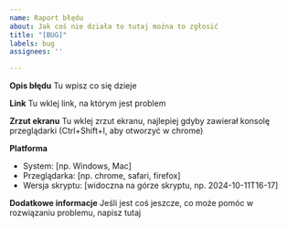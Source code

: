 ```yaml
---
name: Raport błędu
about: Jak coś nie działa to tutaj można to zgłosić
title: "[BUG]"
labels: bug
assignees: ''

---
```


**Opis błędu**
Tu wpisz co się dzieje

**Link**
Tu wklej link, na którym jest problem

**Zrzut ekranu**
Tu wklej zrzut ekranu, najlepiej gdyby zawierał konsolę przeglądarki (Ctrl+Shift+I, aby otworzyć w chrome)

**Platforma**
 - System: [np. Windows, Mac]
 - Przeglądarka: [np. chrome, safari, firefox]
 - Wersja skryptu:  [widoczna na górze skryptu, np. 2024-10-11T16-17]

**Dodatkowe informacje**
Jeśli jest coś jeszcze, co może pomóc w rozwiązaniu problemu, napisz tutaj
